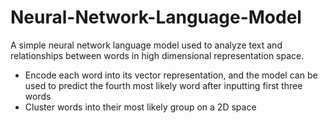 # Neural-Network-Language-Model
A simple neural network language model used to analyze text and relationships between words in high dimensional representation space. 
* Encode each word into its vector representation, and the model can be used to predict the fourth most likely word after inputting first three words
* Cluster words into their most likely group on a 2D space 

